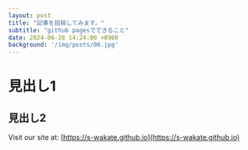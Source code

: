 ```yaml
---
layout: post
title: "記事を投稿してみます。"
subtitle: "github pagesでできること"
date: 2024-06-28 14:24:00 +0900
background: '/img/posts/06.jpg'
---
```


# 見出し1
## 見出し2
Visit our site at: [https://s-wakate.github.io](https://s-wakate.github.io)
